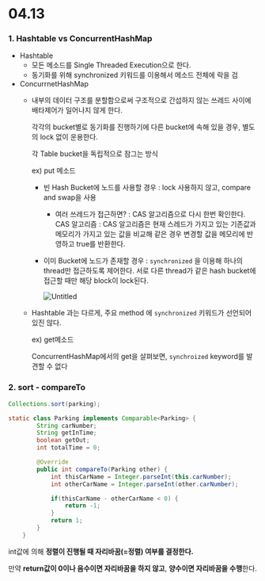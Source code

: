 # 04.13

### 1. Hashtable vs ConcurrentHashMap

- Hashtable
    - 모든 메소드를 Single Threaded Execution으로 한다.
    - 동기화를 위해 synchronized 키워드를 이용해서 메소드 전체에 락을 검
- ConcurrnetHashMap
    - 내부의 데이터 구조를 분할함으로써 구조적으로 간섭하지 않는 쓰레드 사이에 배타제어가 일어나지 않게 한다.
        
        각각의 bucket별로 동기화를 진행하기에 다른 bucket에 속해 있을 경우, 별도의 lock 없이 운용한다. 
        
        각 Table bucket을 독립적으로 잠그는 방식
        
        ex) put 메소드 
        
         - 빈 Hash Bucket에 노드를 사용할 경우 : lock 사용하지 않고, compare and swap을 사용
            - 여러 쓰레드가 접근하면? : CAS 알고리즘으로 다시 한번 확인한다.
            CAS 알고리즘 : CAS 알고리즘은 현재 스레드가 가지고 있는 기존값과 메모리가 가지고 있는 값을 비교해 같은 경우 변경할 값을 메모리에 반영하고 true를 반환한다. 
        - 이미 Bucket에 노드가 존재할 경우 : `synchronized` 을 이용해 하나의 thread만 접근하도록 제어한다. 서로 다른 thread가 같은 hash bucket에 접근할 때만 해당 block이 lock된다.
            
            ![Untitled](https://user-images.githubusercontent.com/68679529/231639019-212f8e3a-3bb5-4070-ac04-7071c33e44b2.png)
            
        
    - Hashtable 과는 다르게, 주요 method 에 `synchronized`  키워드가 선언되어 있진 않다.
        
        ex) get메소드
        
        ConcurrentHashMap에서의 get을 살펴보면, `synchroized` keyword를 발견할 수 없다
        

### 2. sort - compareTo

```java
Collections.sort(parking);

static class Parking implements Comparable<Parking> {
        String carNumber;
        String getInTime;
        boolean getOut;
        int totalTime = 0;

        @Override
        public int compareTo(Parking other) {
            int thisCarName = Integer.parseInt(this.carNumber);
            int otherCarName = Integer.parseInt(other.carNumber);

            if(thisCarName - otherCarName < 0) {
                return -1;
            }
            return 1;
        }
    }
```

int값에 의해 **정렬이 진행될 때 자리바꿈(=정렬) 여부를 결정한다.**

만약 **return값이 0이나 음수이면 자리바꿈을 하지 않고**, **양수이면 자리바꿈을 수행**한다.